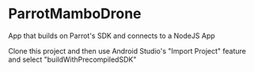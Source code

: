 # ParrotMamboDrone
App that builds on Parrot's SDK and connects to a NodeJS App

Clone this project and then use Android Studio's "Import Project" feature and select "buildWithPrecompiledSDK"
